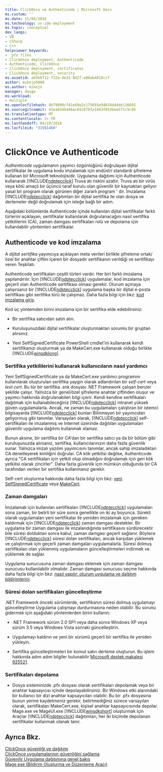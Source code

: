 ```yaml
---
title: ClickOnce ve Authenticode | Microsoft Docs
ms.custom: ''
ms.date: 11/04/2016
ms.technology: vs-ide-deployment
ms.topic: conceptual
dev_langs:
- VB
- CSharp
- C++
helpviewer_keywords:
- .pfx files
- ClickOnce deployment, Authenticode
- Authenticode, ClickOnce
- ClickOnce deployment, certificates
- ClickOnce deployment, security
ms.assetid: ab5b6712-f32a-4e33-842f-e88ab4818ccf
author: mikejo5000
ms.author: mikejo
manager: douge
ms.workload:
- multiple
ms.openlocfilehash: 4b79990cf41e69e2c175691e94b344d4de116691
ms.sourcegitcommit: 42ea834b446ac65c679fa1043f853bea5f1c9c95
ms.translationtype: MT
ms.contentlocale: tr-TR
ms.lasthandoff: 04/19/2018
ms.locfileid: "31561460"
---
```

# <a name="clickonce-and-authenticode"></a>ClickOnce ve Authenticode
*Authenticode* uygulamanın yayımcı özgünlüğünü doğrulayan dijital sertifikalar ile uygulama kodu imzalamak için endüstri standardı şifreleme kullanan bir Microsoft teknolojisidir. Uygulama dağıtımı için Authenticode kullanarak [!INCLUDE[ndptecclick](../deployment/includes/ndptecclick_md.md)] Truva atı riskini azaltır. Truva atı bir virüs veya kötü amaçlı bir üçüncü taraf kurulu olan güvenilir bir kaynaktan geliyor yasal bir program olarak görünen diğer zararlı program ' dir. İmzalama [!INCLUDE[ndptecclick](../deployment/includes/ndptecclick_md.md)] dağıtımları bir dijital sertifika ile olan dosya ve derlemeler değil doğrulamak için isteğe bağlı bir adım.  
  
 Aşağıdaki bölümlerde Authenticode içinde kullanılan dijital sertifikalar farklı türlerini açıklayan, sertifikalar kullanılarak doğrulanacağını nasıl sertifika yetkililerini (CA), zaman damgası sertifikaları rolü ve depolama için kullanılabilir yöntemleri sertifikalar.  
  
## <a name="authenticode-and-code-signing"></a>Authenticode ve kod imzalama  
 A *dijital sertifika* yayımcıya açıklayan meta verileri birlikte şifreleme ortak/özel bir anahtar çiftini içeren bir dosyadır sertifikanın verildiği ve sertifikayı veren Teşkilatı.  
  
 Authenticode sertifikaları çeşitli türleri vardır. Her biri farklı imzalama yapılandırılır. İçin [!INCLUDE[ndptecclick](../deployment/includes/ndptecclick_md.md)] uygulamalar, kod imzalama için geçerli olan Authenticode sertifikası olması gerekir. Oturum açmaya çalışırsanız bir [!INCLUDE[ndptecclick](../deployment/includes/ndptecclick_md.md)] uygulama başka bir dijital e-posta sertifikası gibi sertifika türü ile çalışmaz. Daha fazla bilgi için bkz: [kod imzalama giriş](http://go.microsoft.com/fwlink/?LinkId=179452).  
  
 Kod üç yöntemden birini imzalama için bir sertifika elde edebilirsiniz:  
  
-   Bir sertifika satıcıdan satın alın.  
  
-   Kuruluşunuzdaki dijital sertifikalar oluşturmaktan sorumlu bir gruptan alırsınız.  
  
-   Yeni SelfSignedCertificate PowerShell cmdlet'ini kullanarak kendi sertifikanızı oluşturmak ya da MakeCert.exe kullanarak olduğu birlikte [!INCLUDE[winsdklong](../deployment/includes/winsdklong_md.md)].  
  
### <a name="how-using-certificate-authorities-helps-users"></a>Sertifika yetkililerini kullanarak kullanıcıların nasıl yardımcı  
 Yeni SelfSignedCertificate ya da MakeCert.exe yardımcı programını kullanılarak oluşturulan sertifika yaygın olarak adlandırılan bir *self-cert* veya *test cert*. Bu tür bir sertifika .snk dosyası .NET Framework çalışan benzer şekilde çalışır. Yalnızca bir genel/özel şifreleme anahtar çiftinden oluşur ve yayımcı hakkında doğrulanabilen bilgi içerir. Kendi kendine sertifikaları dağıtmak için kullanabileceğiniz [!INCLUDE[ndptecclick](../deployment/includes/ndptecclick_md.md)] intranet yüksek güven uygulamalarla. Ancak, ne zaman bu uygulamaları çalıştıran bir istemci bilgisayarda [!INCLUDE[ndptecclick](../deployment/includes/ndptecclick_md.md)] bunları Bilinmeyen bir yayımcıdan geliyormuş gibi tanımlar. Varsayılan olarak, [!INCLUDE[ndptecclick](../deployment/includes/ndptecclick_md.md)] self-sertifikaları ile imzalanmış ve Internet üzerinde dağıtılan uygulamaları güvenilir uygulama dağıtımı kullanmak olamaz.  
  
 Bunun aksine, bir sertifika bir CA'dan bir sertifika satıcı ya da bir bölüm gibi kuruluşunuzda alırsanız, sertifika, kullanıcılarınızın daha fazla güvenlik sunar. Yalnızca imzalı yazılım yayımcısını tanımlar, ancak sahip imzaladıktan CA denetleyerek kimliğini doğrular. CA kök yetkilisi değilse, Authenticode ayrıca "CA sertifikaları için yetkili olup olmadığını doğrulamak için geri kök yetkilisi olarak zincirler". Daha fazla güvenlik için mümkün olduğunda bir CA tarafından verilen bir sertifika kullanmanız gerekir.  
  
 Self-cert oluşturma hakkında daha fazla bilgi için bkz: [yeni SelfSignedCertificate](https://technet.microsoft.com/itpro/powershell/windows/pkiclient/new-selfsignedcertificate) veya [MakeCert](https://msdn.microsoft.com/library/windows/desktop/aa386968.aspx).  
  
### <a name="timestamps"></a>Zaman damgaları  
 İmzalamak için kullanılan sertifikaları [!INCLUDE[ndptecclick](../deployment/includes/ndptecclick_md.md)] uygulamaları sona zaman, bir belirli bir süre sonra genellikle on iki ay boyunca. Sürekli olarak uygulamaları yeni sertifikalar ile yeniden imzalamak için gereken kaldırmak için [!INCLUDE[ndptecclick](../deployment/includes/ndptecclick_md.md)] zaman damgası destekler. Bir uygulama bir zaman damgası ile imzalandığında sertifikasını sürdürecektir bile süresi dolduktan sonra kabul, zaman damgası geçerli sağlanır. Böylece [!INCLUDE[ndptecclick](../deployment/includes/ndptecclick_md.md)] süresi dolan sertifikaları, ancak karşıdan yüklemek ve çalıştırmak için geçerli zaman damgaları uygulamalarla. Süresi dolmuş sertifikaları olan yüklenmiş uygulamaların güncelleştirmeleri indirmek ve yüklemek de sağlar.  
  
 Uygulama sunucusuna zaman damgası eklemek için zaman damgası sunucusu kullanılabilir olmalıdır. Zaman damgası sunucusu seçme hakkında daha fazla bilgi için bkz: [nasıl yapılır: oturum uygulama ve dağıtım bildirimlerini](../ide/how-to-sign-application-and-deployment-manifests.md).  
  
### <a name="updating-expired-certificates"></a>Süresi dolan sertifikaları güncelleştirme  
 .NET Framework önceki sürümlerde, sertifikanın süresi dolmuş uygulamayı güncelleştirme Uygulama çalışmayı durdurmasına neden olabilir. Bu sorunu gidermek için aşağıdaki yöntemlerden birini kullanın:  
  
-   .NET Framework sürüm 2.0 SP1 veya daha sonra Windows XP veya sürüm 3.5 veya Windows Vista sonraki güncelleştirin.  
  
-   Uygulamayı kaldırın ve yeni bir sürümü geçerli bir sertifika ile yeniden yükleyin.  
  
-   Sertifika güncelleştirmeleri bir komut satırı derleme oluşturun. Bu işlem hakkında adım adım bilgiler bulunabilir [Microsoft destek makalesi 925521](http://go.microsoft.com/fwlink/?LinkId=179454).  
  
### <a name="storing-certificates"></a>Sertifikaları depolama  
  
-   Dosya sisteminizde .pfx dosyası olarak sertifikaları depolamak veya bir anahtar kapsayıcısı içinde depolayabilirsiniz. Bir Windows etki alanındaki bir kullanıcı bir dizi anahtar kapsayıcıları olabilir. Bu bir .pfx dosyasına bunun yerine kaydetmeniz gerekir, belirtmediğiniz sürece varsayılan olarak, sertifikaları MakeCert.exe, kişisel anahtar kapsayıcısında depolar. Mage.exe ve MageUI.exe [!INCLUDE[winsdkshort](../debugger/debug-interface-access/includes/winsdkshort_md.md)] oluşturmak için Araçlar [!INCLUDE[ndptecclick](../deployment/includes/ndptecclick_md.md)] dağıtımları, her iki biçimde depolanan sertifikalar kullanmak olanak tanır.  
  
## <a name="see-also"></a>Ayrıca Bkz.  
 [ClickOnce güvenliği ve dağıtımı](../deployment/clickonce-security-and-deployment.md)   
 [ClickOnce uygulamalarının güvenliğini sağlama](../deployment/securing-clickonce-applications.md)   
 [Güvenilir Uygulama dağıtımına genel bakış](../deployment/trusted-application-deployment-overview.md)   
 [Mage.exe (Bildirim Oluşturma ve Düzenleme Aracı)](/dotnet/framework/tools/mage-exe-manifest-generation-and-editing-tool)